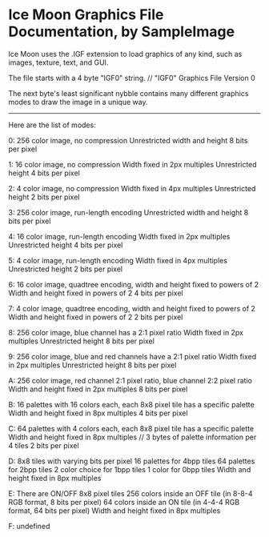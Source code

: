# Ice Moon Graphics File Documentation, by SampleImage

Ice Moon uses the .IGF extension to load graphics of any kind, such as images, texture, text, and GUI.

The file starts with a 4 byte "IGF0" string. // "IGF0" Graphics File Version 0

The next byte's least significant nybble contains many different graphics modes to draw the image in a unique way.

  ------

Here are the list of modes:

0:	256 color image, no compression
	Unrestricted width and height
	8 bits per pixel

1:	16 color image, no compression
	Width fixed in 2px multiples
	Unrestricted height
	4 bits per pixel

2:	4 color image, no compression
	Width fixed in 4px multiples
	Unrestricted height
	2 bits per pixel

3:	256 color image, run-length encoding
	Unrestricted width and height
	8 bits per pixel

4:	16 color image, run-length encoding
	Width fixed in 2px multiples
	Unrestricted height
	4 bits per pixel

5:	4 color image, run-length encoding
	Width fixed in 4px multiples
	Unrestricted height
	2 bits per pixel

6:	16 color image, quadtree encoding, width and height fixed to powers of 2
	Width and height fixed in powers of 2
	4 bits per pixel

7:	4 color image, quadtree encoding, width and height fixed to powers of 2
	Width and height fixed in powers of 2
	2 bits per pixel

8:	256 color image, blue channel has a 2:1 pixel ratio
	Width fixed in 2px multiples
	Unrestricted height
	8 bits per pixel

9:	256 color image, blue and red channels have a 2:1 pixel ratio
	Width fixed in 2px multiples
	Unrestricted height
	8 bits per pixel

A:	256 color image, red channel 2:1 pixel ratio, blue channel 2:2 pixel ratio
	Width and height fixed in 2px multiples
	8 bits per pixel

B:	16 palettes with 16 colors each, each 8x8 pixel tile has a specific palette
	Width and height fixed in 8px multiples
	4 bits per pixel

C:	64 palettes with 4 colors each, each 8x8 pixel tile has a specific palette
	Width and height fixed in 8px multiples	// 3 bytes of palette information per 4 tiles
	2 bits per pixel

D:	8x8 tiles with varying bits per pixel
	16 palettes for 4bpp tiles
	64 palettes for 2bpp tiles
	2 color choice for 1bpp tiles
	1 color for 0bpp tiles
	Width and height fixed in 8px multiples

E:	There are ON/OFF 8x8 pixel tiles
	256 colors inside an OFF tile (in 8-8-4 RGB format, 8 bits per pixel)
	64 colors inside an ON tile (in 4-4-4 RGB format, 64 bits per pixel)
	Width and height fixed in 8px multiples

F:	undefined